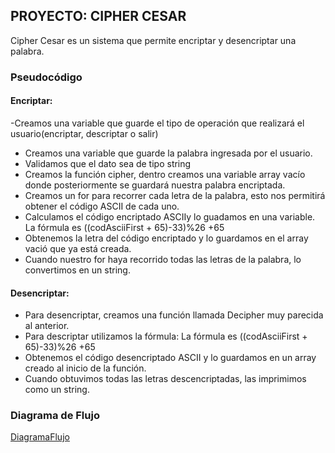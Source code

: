## PROYECTO: CIPHER CESAR
Cipher Cesar es un sistema que permite encriptar y desencriptar una palabra.
### Pseudocódigo
#### Encriptar:
-Creamos una variable que guarde el tipo de operación que realizará el usuario(encriptar, descriptar o salir)
- Creamos una variable que guarde la palabra ingresada por el usuario.
- Validamos que el dato sea de tipo string
- Creamos la función cipher, dentro creamos una variable array vacío donde posteriormente se guardará nuestra palabra encriptada.
- Creamos un for para recorrer cada letra de la palabra, esto nos permitirá obtener el código ASCII de cada uno.
- Calculamos el código encriptado ASCIIy lo guadamos en una variable. La fórmula es ((codAsciiFirst + 65)-33)%26 +65
- Obtenemos la letra del código encriptado y lo guardamos en el array vació que ya está creada.
- Cuando nuestro for haya recorrido todas las letras de la palabra, lo convertimos en un string.
#### Desencriptar:
- Para desencriptar, creamos una función llamada Decipher muy parecida al anterior.
- Para descriptar utilizamos la fórmula:
La fórmula es ((codAsciiFirst + 65)-33)%26 +65
- Obtenemos el código desencriptado ASCII y lo guardamos en un array creado al inicio de la función.
- Cuando obtuvimos todas las letras descencriptadas, las imprimimos como un string.
### Diagrama de Flujo
[DiagramaFlujo](https://cloud.smartdraw.com/editor.aspx?templateId=e013bd54-0467-465e-8953-b2ee7e134d9e#depoId=6508986&credID=-19987432)
